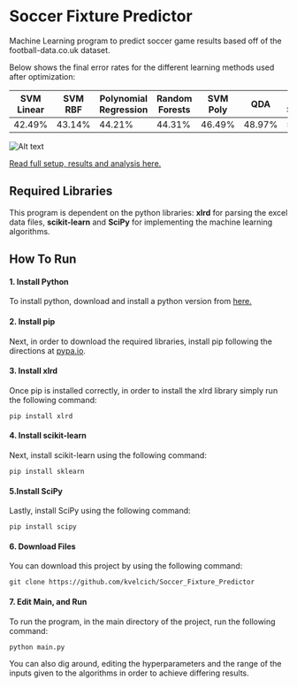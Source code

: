 # Soccer Fixture Predictor
Machine Learning program to predict soccer game results based off of the football-data.co.uk dataset.

Below shows the final error rates for the different learning methods used after optimization:

| SVM Linear | SVM RBF | Polynomial Regression | Random Forests | SVM Poly | QDA | SVM Sigmoid |
| --- | --- | --- | --- | --- | --- | --- |
| 42.49% | 43.14% | 44.21% | 44.31% | 46.49% | 48.97% | 58.7% |

![Alt text](http://kevin.velci.ch/Results.png)


[Read full setup, results and analysis here.](http://kevin.velci.ch/Predicting_Soccer_Match_Results.pdf)

## Required Libraries
This program is dependent on the python libraries: **xlrd** for parsing the excel data files, **scikit-learn** and **SciPy** for implementing the machine learning algorithms.

## How To Run
#### 1. Install Python
To install python, download and install a python version from [here.](https://www.python.org/downloads/)

#### 2. Install pip
Next, in order to download the required libraries, install pip following the directions at [pypa.io](https://pip.pypa.io/en/stable/installing/).

#### 3. Install xlrd
Once pip is installed correctly, in order to install the xlrd library simply run the following command:
```
pip install xlrd
```

#### 4. Install scikit-learn
Next, install scikit-learn using the following command:
```
pip install sklearn
```

#### 5.Install SciPy
Lastly, install SciPy using the following command:
```
pip install scipy
```

#### 6. Download Files
You can download this project by using the following command:
```
git clone https://github.com/kvelcich/Soccer_Fixture_Predictor
```

#### 7. Edit Main, and Run
To run the program, in the main directory of the project, run the following command:
```
python main.py
```
You can also dig around, editing the hyperparameters and the range of the inputs given to the algorithms in order to achieve differing results.

